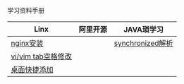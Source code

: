 学习资料手册

| Linx | 阿里开源 | JAVA琐学习 |
|------|---------|----------|
|[nginx安装](study-notes/linux/nginx.md)||[synchronized解析](study-notes/java/synchronized.md)|
|[vi/vim tab空格修改](study-notes/linux/vim.vi.tabl.space.md)|||
|[桌面快捷添加](study-notes/linux/desktop.md)|||
